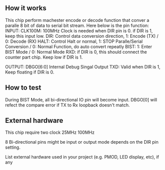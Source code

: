<!---

This file is used to generate your project datasheet. Please fill in the information below and delete any unused
sections.

You can also include images in this folder and reference them in the markdown. Each image must be less than
512 kb in size, and the combined size of all images must be less than 1 MB.
-->

## How it works

This chip perform machester encode or decode function that conver a paralle 8 bit of data to serial bit stream.
Here below is the pin function:
  INPUT:
    CLK100M:  100MHz Clock is needed when DIR pin is 0. if DIR is 1, keep this input low.
    DIR:      Control data conversion direction, 1: Encode (TX) / 0: Decode (RX)
    HALT:     Control Halt or normal, 1: STOP Paralle/Serial Conversion / 0: Normal Function, do auto convert repeatly
    BIST:     1: Enter BIST Mode / 0: Normal Mode
    RXD:      if DIR is 0, this should connect the counter part chip. Keep low if DIR is 1.

  OUTPUT:
    DBGO[6:0]  Internal Debug Singal Output
    TXD:      Valid when DIR is 1, Keep floating if DIR is 0.
  
## How to test

  During BIST Mode, all bi-directional IO pin will become input.
  DBGO[0] will refect the compare error if TX to Rx loopback doesn't match.

## External hardware
  This chip require two clock
  25MHz
  100MHz

  8 Bi-directional pins might be input or output mode depends on the DIR pin setting.
  
List external hardware used in your project (e.g. PMOD, LED display, etc), if any
